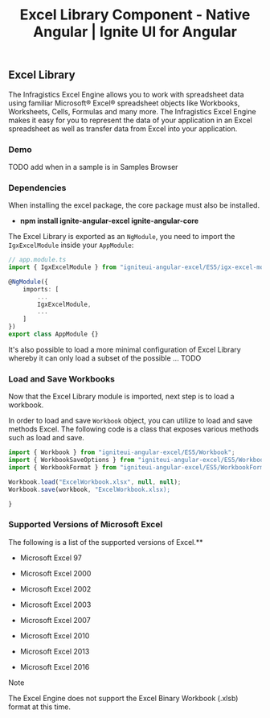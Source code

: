 ﻿---
title: Excel Library Component - Native Angular | Ignite UI for Angular
_description: The Ignite UI for Excel Library component ... TODO.
_keywords: Ignite UI for Angular, Angular, Native Angular Components Suite, Native Angular Controls, Native Angular Components, Native Angular Components Library, Angular Excel Library, Angular Excel Library Example, Angular Excel Library Component, Angular Excel Engine
---
## Excel Library

The Infragistics Excel Engine allows you to work with spreadsheet data using familiar Microsoft® Excel® spreadsheet objects like Workbooks, Worksheets, Cells, Formulas and many more. The Infragistics Excel Engine makes it easy for you to represent the data of your application in an Excel spreadsheet as well as transfer data from Excel into your application.

### Demo

TODO add when in a sample is in Samples Browser
<!-- <div class="sample-container" style="height: 550px">
    <iframe id="excel-library-overview-sample-iframe" src='{environment:demosBaseUrl}/excel-library-overview-sample' width="100%" height="100%" seamless frameBorder="0" onload="onSampleIframeContentLoaded(this);"></iframe>
</div>
<div>
    <button data-localize="stackblitz" disabled class="stackblitz-btn"   data-iframe-id="excel-library-overview-sample-iframe" data-demos-base-url="{environment:demosBaseUrl}">View on StackBlitz
    </button>
</div> -->

<div class="divider--half"></div>

### Dependencies
When installing the excel package, the core package must also be installed.

-  **npm install ignite-angular-excel ignite-angular-core**

The Excel Library is exported as an `NgModule`, you need to import the `IgxExcelModule` inside your `AppModule`:

```typescript
// app.module.ts
import { IgxExcelModule } from "igniteui-angular-excel/ES5/igx-excel-module";

@NgModule({
    imports: [
        ...
        IgxExcelModule,
        ...
    ]
})
export class AppModule {}
```

It's also possible to load a more minimal configuration of Excel Library whereby it can only load a subset of the possible ... TODO

<div class="divider--half"></div>

### Load and Save Workbooks
Now that the Excel Library module is imported, next step is to load a workbook.

In order to load and save `Workbook` object, you can utilize to load and save methods Excel. The following code is a class that exposes various methods such as load and save.

```typescript
import { Workbook } from "igniteui-angular-excel/ES5/Workbook";
import { WorkbookSaveOptions } from "igniteui-angular-excel/ES5/WorkbookSaveOptions";
import { WorkbookFormat } from "igniteui-angular-excel/ES5/WorkbookFormat";

Workbook.load("ExcelWorkbook.xlsx", null, null);
Workbook.save(workbook, "ExcelWorkbook.xlsx);

}

```

<div class="divider--half"></div>

### Supported Versions of Microsoft Excel
The following is a list of the supported versions of Excel.**

-  Microsoft Excel 97

-  Microsoft Excel 2000

-  Microsoft Excel 2002

-  Microsoft Excel 2003

-  Microsoft Excel 2007

-  Microsoft Excel 2010

-  Microsoft Excel 2013

-  Microsoft Excel 2016

> [!NOTE]
> The Excel Engine does not support the Excel Binary Workbook (.xlsb) format at this time.
